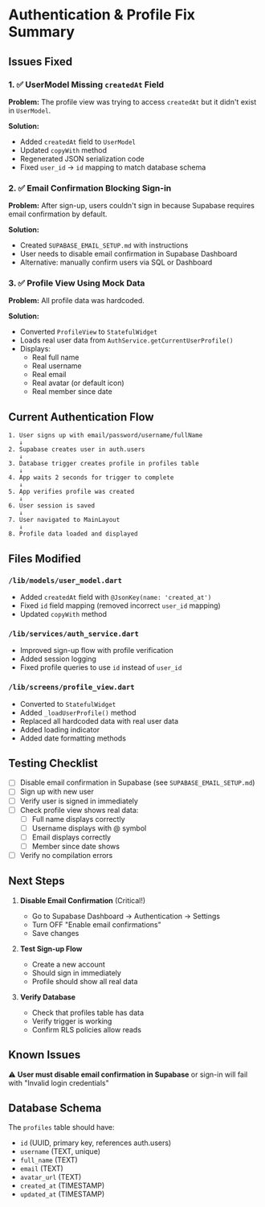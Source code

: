 # Authentication & Profile Fix Summary

## Issues Fixed

### 1. ✅ UserModel Missing `createdAt` Field
**Problem:** The profile view was trying to access `createdAt` but it didn't exist in `UserModel`.

**Solution:** 
- Added `createdAt` field to `UserModel`
- Updated `copyWith` method
- Regenerated JSON serialization code
- Fixed `user_id` → `id` mapping to match database schema

### 2. ✅ Email Confirmation Blocking Sign-in
**Problem:** After sign-up, users couldn't sign in because Supabase requires email confirmation by default.

**Solution:** 
- Created `SUPABASE_EMAIL_SETUP.md` with instructions
- User needs to disable email confirmation in Supabase Dashboard
- Alternative: manually confirm users via SQL or Dashboard

### 3. ✅ Profile View Using Mock Data
**Problem:** All profile data was hardcoded.

**Solution:**
- Converted `ProfileView` to `StatefulWidget`
- Loads real user data from `AuthService.getCurrentUserProfile()`
- Displays:
  - Real full name
  - Real username
  - Real email
  - Real avatar (or default icon)
  - Real member since date

## Current Authentication Flow

```
1. User signs up with email/password/username/fullName
   ↓
2. Supabase creates user in auth.users
   ↓
3. Database trigger creates profile in profiles table
   ↓
4. App waits 2 seconds for trigger to complete
   ↓
5. App verifies profile was created
   ↓
6. User session is saved
   ↓
7. User navigated to MainLayout
   ↓
8. Profile data loaded and displayed
```

## Files Modified

### `/lib/models/user_model.dart`
- Added `createdAt` field with `@JsonKey(name: 'created_at')`
- Fixed `id` field mapping (removed incorrect `user_id` mapping)
- Updated `copyWith` method

### `/lib/services/auth_service.dart`
- Improved sign-up flow with profile verification
- Added session logging
- Fixed profile queries to use `id` instead of `user_id`

### `/lib/screens/profile_view.dart`
- Converted to `StatefulWidget`
- Added `_loadUserProfile()` method
- Replaced all hardcoded data with real user data
- Added loading indicator
- Added date formatting methods

## Testing Checklist

- [ ] Disable email confirmation in Supabase (see `SUPABASE_EMAIL_SETUP.md`)
- [ ] Sign up with new user
- [ ] Verify user is signed in immediately
- [ ] Check profile view shows real data:
  - [ ] Full name displays correctly
  - [ ] Username displays with @ symbol
  - [ ] Email displays correctly
  - [ ] Member since date shows
- [ ] Verify no compilation errors

## Next Steps

1. **Disable Email Confirmation** (Critical!)
   - Go to Supabase Dashboard → Authentication → Settings
   - Turn OFF "Enable email confirmations"
   - Save changes

2. **Test Sign-up Flow**
   - Create a new account
   - Should sign in immediately
   - Profile should show all real data

3. **Verify Database**
   - Check that profiles table has data
   - Verify trigger is working
   - Confirm RLS policies allow reads

## Known Issues

⚠️ **User must disable email confirmation in Supabase** or sign-in will fail with "Invalid login credentials"

## Database Schema

The `profiles` table should have:
- `id` (UUID, primary key, references auth.users)
- `username` (TEXT, unique)
- `full_name` (TEXT)
- `email` (TEXT)
- `avatar_url` (TEXT)
- `created_at` (TIMESTAMP)
- `updated_at` (TIMESTAMP)

